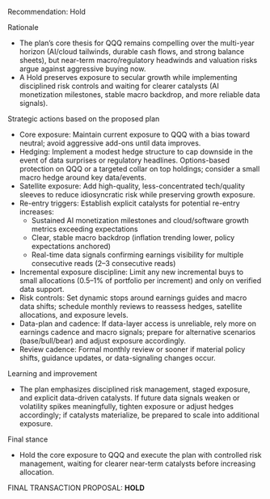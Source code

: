Recommendation: Hold

Rationale
- The plan’s core thesis for QQQ remains compelling over the multi-year horizon (AI/cloud tailwinds, durable cash flows, and strong balance sheets), but near-term macro/regulatory headwinds and valuation risks argue against aggressive buying now.
- A Hold preserves exposure to secular growth while implementing disciplined risk controls and waiting for clearer catalysts (AI monetization milestones, stable macro backdrop, and more reliable data signals).

Strategic actions based on the proposed plan
- Core exposure: Maintain current exposure to QQQ with a bias toward neutral; avoid aggressive add-ons until data improves.
- Hedging: Implement a modest hedge structure to cap downside in the event of data surprises or regulatory headlines. Options-based protection on QQQ or a targeted collar on top holdings; consider a small macro hedge around key data/events.
- Satellite exposure: Add high-quality, less-concentrated tech/quality sleeves to reduce idiosyncratic risk while preserving growth exposure.
- Re-entry triggers: Establish explicit catalysts for potential re-entry increases:
  - Sustained AI monetization milestones and cloud/software growth metrics exceeding expectations
  - Clear, stable macro backdrop (inflation trending lower, policy expectations anchored)
  - Real-time data signals confirming earnings visibility for multiple consecutive reads (2–3 consecutive reads)
- Incremental exposure discipline: Limit any new incremental buys to small allocations (0.5–1% of portfolio per increment) and only on verified data support.
- Risk controls: Set dynamic stops around earnings guides and macro data shifts; schedule monthly reviews to reassess hedges, satellite allocations, and exposure levels.
- Data-plan and cadence: If data-layer access is unreliable, rely more on earnings cadence and macro signals; prepare for alternative scenarios (base/bull/bear) and adjust exposure accordingly.
- Review cadence: Formal monthly review or sooner if material policy shifts, guidance updates, or data-signaling changes occur.

Learning and improvement
- The plan emphasizes disciplined risk management, staged exposure, and explicit data-driven catalysts. If future data signals weaken or volatility spikes meaningfully, tighten exposure or adjust hedges accordingly; if catalysts materialize, be prepared to scale into additional exposure.

Final stance
- Hold the core exposure to QQQ and execute the plan with controlled risk management, waiting for clearer near-term catalysts before increasing allocation.

FINAL TRANSACTION PROPOSAL: **HOLD**
